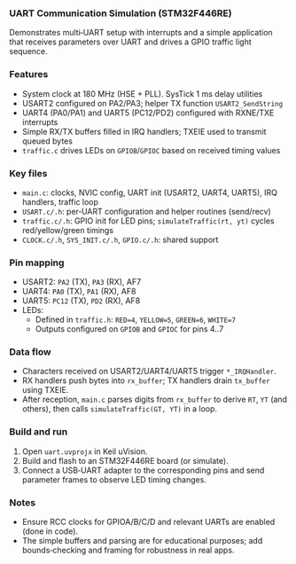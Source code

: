 ### UART Communication Simulation (STM32F446RE)

Demonstrates multi‑UART setup with interrupts and a simple application that receives parameters over UART and drives a GPIO traffic light sequence.

### Features
- System clock at 180 MHz (HSE + PLL). SysTick 1 ms delay utilities
- USART2 configured on PA2/PA3; helper TX function `USART2_SendString`
- UART4 (PA0/PA1) and UART5 (PC12/PD2) configured with RXNE/TXE interrupts
- Simple RX/TX buffers filled in IRQ handlers; TXEIE used to transmit queued bytes
- `traffic.c` drives LEDs on `GPIOB`/`GPIOC` based on received timing values

### Key files
- `main.c`: clocks, NVIC config, UART init (USART2, UART4, UART5), IRQ handlers, traffic loop
- `USART.c/.h`: per‑UART configuration and helper routines (send/recv)
- `traffic.c/.h`: GPIO init for LED pins; `simulateTraffic(rt, yt)` cycles red/yellow/green timings
- `CLOCK.c/.h`, `SYS_INIT.c/.h`, `GPIO.c/.h`: shared support

### Pin mapping
- USART2: `PA2` (TX), `PA3` (RX), AF7
- UART4: `PA0` (TX), `PA1` (RX), AF8
- UART5: `PC12` (TX), `PD2` (RX), AF8
- LEDs:
  - Defined in `traffic.h`: `RED=4`, `YELLOW=5`, `GREEN=6`, `WHITE=7`
  - Outputs configured on `GPIOB` and `GPIOC` for pins 4..7

### Data flow
- Characters received on USART2/UART4/UART5 trigger `*_IRQHandler`.
- RX handlers push bytes into `rx_buffer`; TX handlers drain `tx_buffer` using TXEIE.
- After reception, `main.c` parses digits from `rx_buffer` to derive `RT`, `YT` (and others), then calls `simulateTraffic(GT, YT)` in a loop.

### Build and run
1. Open `uart.uvprojx` in Keil uVision.
2. Build and flash to an STM32F446RE board (or simulate).
3. Connect a USB‑UART adapter to the corresponding pins and send parameter frames to observe LED timing changes.

### Notes
- Ensure RCC clocks for GPIOA/B/C/D and relevant UARTs are enabled (done in code).
- The simple buffers and parsing are for educational purposes; add bounds‑checking and framing for robustness in real apps.